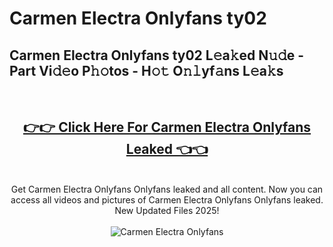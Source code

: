 # Carmen Electra Onlyfans ty02

<h2>Carmen Electra Onlyfans ty02  L𝚎a𝚔ed N𝚞𝚍e - Part Vi𝚍𝚎o P𝚑𝚘tos - H𝚘𝚝 O𝚗𝚕yf𝚊ns L𝚎a𝚔s</h2>
<br>
<div align="center">
<h2><a href="https://213.232.235.80/live/video.php?q=carmen-electra-onlyfans" rel="nofollow">👉👉 Click Here For Carmen Electra Onlyfans Leaked 👈👈</a></h2>

<br>
Get Carmen Electra Onlyfans Onlyfans leaked and all content. Now you can access all videos and pictures of Carmen Electra Onlyfans Onlyfans leaked. New Updated Files 2025!
<br>
<br>
<a href="https://213.232.235.80/live/video.php?q=carmen-electra-onlyfans" rel="nofollow" data-target="animated-image.originalLink"><img src="https://i.imgur.com/dJHk4Zq.gif" alt="Carmen Electra Onlyfans" style="max-width: 100%; display: inline-block;" data-target="animated-image.originalImage"></a>
</div>
<br>